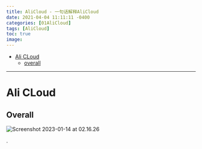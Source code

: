 ```yaml
---
title: AliCloud - 一句话解释AliCloud
date: 2021-04-04 11:11:11 -0400
categories: [01AliCloud]
tags: [AliCloud]
toc: true
image:
---
```


- [Ali CLoud](#ali-cloud)
  - [overall](#overall)
---


# Ali CLoud

## Overall


![Screenshot 2023-01-14 at 02.16.26](https://i.imgur.com/5t4emCZ.jpg)








.
